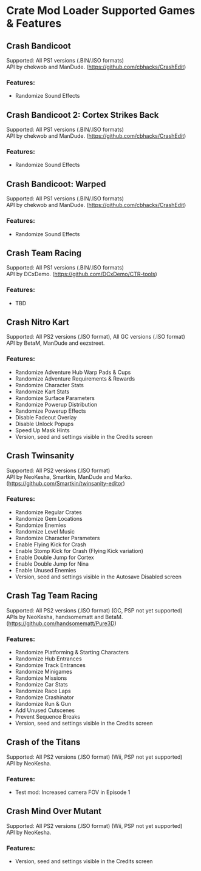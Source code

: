 # Crate Mod Loader Supported Games & Features
  
## Crash Bandicoot
Supported: All PS1 versions (.BIN/.ISO formats)  
API by chekwob and ManDude. (https://github.com/cbhacks/CrashEdit)  
### Features:  
- Randomize Sound Effects  
  
## Crash Bandicoot 2: Cortex Strikes Back
Supported: All PS1 versions (.BIN/.ISO formats)  
API by chekwob and ManDude. (https://github.com/cbhacks/CrashEdit)  
### Features:  
- Randomize Sound Effects  
  
## Crash Bandicoot: Warped
Supported: All PS1 versions (.BIN/.ISO formats)  
API by chekwob and ManDude. (https://github.com/cbhacks/CrashEdit)  
### Features:  
- Randomize Sound Effects  
  
## Crash Team Racing
Supported: All PS1 versions (.BIN/.ISO formats)  
API by DCxDemo. (https://github.com/DCxDemo/CTR-tools)  
### Features:  
- TBD  
  
## Crash Nitro Kart
Supported: All PS2 versions (.ISO format), All GC versions (.ISO format)  
API by BetaM, ManDude and eezstreet.  
### Features:  
- Randomize Adventure Hub Warp Pads & Cups
- Randomize Adventure Requirements & Rewards
- Randomize Character Stats
- Randomize Kart Stats
- Randomize Surface Parameters
- Randomize Powerup Distribution
- Randomize Powerup Effects
- Disable Fadeout Overlay
- Disable Unlock Popups
- Speed Up Mask Hints
- Version, seed and settings visible in the Credits screen
  
## Crash Twinsanity
Supported: All PS2 versions (.ISO format)  
API by NeoKesha, Smartkin, ManDude and Marko. (https://github.com/Smartkin/twinsanity-editor)  
### Features:  
- Randomize Regular Crates 
- Randomize Gem Locations  
- Randomize Enemies  
- Randomize Level Music  
- Randomize Character Parameters  
- Enable Flying Kick for Crash  
- Enable Stomp Kick for Crash (Flying Kick variation)  
- Enable Double Jump for Cortex  
- Enable Double Jump for Nina  
- Enable Unused Enemies  
- Version, seed and settings visible in the Autosave Disabled screen  
  
## Crash Tag Team Racing
Supported: All PS2 versions (.ISO format) (GC, PSP not yet supported)  
APIs by NeoKesha, handsomematt and BetaM. (https://github.com/handsomematt/Pure3D)  
### Features:  
- Randomize Platforming & Starting Characters
- Randomize Hub Entrances
- Randomize Track Entrances
- Randomize Minigames
- Randomize Missions
- Randomize Car Stats
- Randomize Race Laps
- Randomize Crashinator
- Randomize Run & Gun
- Add Unused Cutscenes
- Prevent Sequence Breaks
- Version, seed and settings visible in the Credits screen
  
## Crash of the Titans
Supported: All PS2 versions (.ISO format) (Wii, PSP not yet supported)  
API by NeoKesha.  
### Features:   
- Test mod: Increased camera FOV in Episode 1
  
## Crash Mind Over Mutant
Supported: All PS2 versions (.ISO format) (Wii, PSP not yet supported)  
API by NeoKesha.  
### Features:    
- Version, seed and settings visible in the Credits screen  
